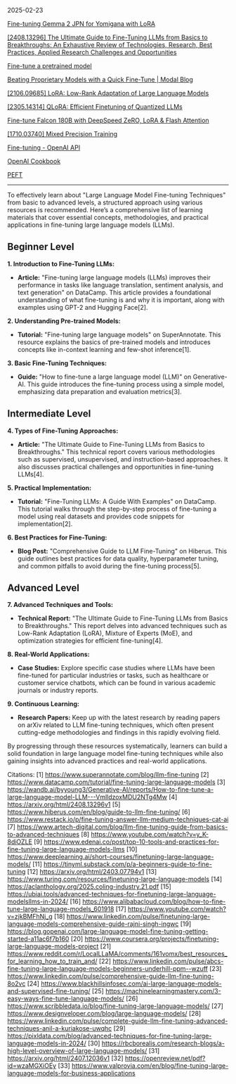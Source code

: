 2025-02-23

[Fine-tuning Gemma 2 JPN for Yomigana with LoRA](https://www.kaggle.com/code/iamleonie/fine-tuning-gemma-2-jpn-for-yomigana-with-lora)

[[2408.13296] The Ultimate Guide to Fine-Tuning LLMs from Basics to Breakthroughs: An Exhaustive Review of Technologies, Research, Best Practices, Applied Research Challenges and Opportunities](https://arxiv.org/abs/2408.13296)



[Fine-tune a pretrained model](https://huggingface.co/docs/transformers/training)

[Beating Proprietary Models with a Quick Fine-Tune | Modal Blog](https://modal.com/blog/fine-tuning-embeddings)

[[2106.09685] LoRA: Low-Rank Adaptation of Large Language Models](https://arxiv.org/abs/2106.09685)

[[2305.14314] QLoRA: Efficient Finetuning of Quantized LLMs](https://arxiv.org/abs/2305.14314)

[Fine-tune Falcon 180B with DeepSpeed ZeRO, LoRA & Flash Attention](https://www.philschmid.de/deepspeed-lora-flash-attention)

[[1710.03740] Mixed Precision Training](https://arxiv.org/abs/1710.03740)


[Fine-tuning - OpenAI API](https://platform.openai.com/docs/guides/fine-tuning)

[OpenAI Cookbook](https://cookbook.openai.com/)

[PEFT](https://huggingface.co/docs/peft/index)



----



To effectively learn about "Large Language Model Fine-tuning Techniques" from basic to advanced levels, a structured approach using various resources is recommended. Here’s a comprehensive list of learning materials that cover essential concepts, methodologies, and practical applications in fine-tuning large language models (LLMs).

## Beginner Level

**1. Introduction to Fine-Tuning LLMs:**
   - **Article:** "Fine-tuning large language models (LLMs) improves their performance in tasks like language translation, sentiment analysis, and text generation" on DataCamp. This article provides a foundational understanding of what fine-tuning is and why it is important, along with examples using GPT-2 and Hugging Face[2].

**2. Understanding Pre-trained Models:**
   - **Tutorial:** "Fine-tuning large language models" on SuperAnnotate. This resource explains the basics of pre-trained models and introduces concepts like in-context learning and few-shot inference[1].

**3. Basic Fine-Tuning Techniques:**
   - **Guide:** "How to fine-tune a large language model (LLM)" on Generative-AI. This guide introduces the fine-tuning process using a simple model, emphasizing data preparation and evaluation metrics[3].

## Intermediate Level

**4. Types of Fine-Tuning Approaches:**
   - **Article:** "The Ultimate Guide to Fine-Tuning LLMs from Basics to Breakthroughs." This technical report covers various methodologies such as supervised, unsupervised, and instruction-based approaches. It also discusses practical challenges and opportunities in fine-tuning LLMs[4].

**5. Practical Implementation:**
   - **Tutorial:** "Fine-Tuning LLMs: A Guide With Examples" on DataCamp. This tutorial walks through the step-by-step process of fine-tuning a model using real datasets and provides code snippets for implementation[2].

**6. Best Practices for Fine-Tuning:**
   - **Blog Post:** "Comprehensive Guide to LLM Fine-Tuning" on Hiberus. This guide outlines best practices for data quality, hyperparameter tuning, and common pitfalls to avoid during the fine-tuning process[5].

## Advanced Level

**7. Advanced Techniques and Tools:**
   - **Technical Report:** "The Ultimate Guide to Fine-Tuning LLMs from Basics to Breakthroughs." This report delves into advanced techniques such as Low-Rank Adaptation (LoRA), Mixture of Experts (MoE), and optimization strategies for efficient fine-tuning[4].

**8. Real-World Applications:**
   - **Case Studies:** Explore specific case studies where LLMs have been fine-tuned for particular industries or tasks, such as healthcare or customer service chatbots, which can be found in various academic journals or industry reports.

**9. Continuous Learning:**
   - **Research Papers:** Keep up with the latest research by reading papers on arXiv related to LLM fine-tuning techniques, which often present cutting-edge methodologies and findings in this rapidly evolving field.

By progressing through these resources systematically, learners can build a solid foundation in large language model fine-tuning techniques while also gaining insights into advanced practices and real-world applications.

Citations:
[1] https://www.superannotate.com/blog/llm-fine-tuning
[2] https://www.datacamp.com/tutorial/fine-tuning-large-language-models
[3] https://wandb.ai/byyoung3/Generative-AI/reports/How-to-fine-tune-a-large-language-model-LLM---VmlldzoxMDU2NTg4Mw
[4] https://arxiv.org/html/2408.13296v1
[5] https://www.hiberus.com/en/blog/guide-to-llm-fine-tuning/
[6] https://www.restack.io/p/fine-tuning-answer-llm-medium-techniques-cat-ai
[7] https://www.artech-digital.com/blog/llm-fine-tuning-guide-from-basics-to-advanced-techniques
[8] https://www.youtube.com/watch?v=y_K-8diOZLE
[9] https://www.edenai.co/post/top-10-tools-and-practices-for-fine-tuning-large-language-models-llms
[10] https://www.deeplearning.ai/short-courses/finetuning-large-language-models/
[11] https://tinyml.substack.com/p/a-beginners-guide-to-fine-tuning
[12] https://arxiv.org/html/2403.07794v1
[13] https://www.turing.com/resources/finetuning-large-language-models
[14] https://aclanthology.org/2025.coling-industry.21.pdf
[15] https://ubiai.tools/advanced-techniques-for-finetuning-large-language-modelsllms-in-2024/
[16] https://www.alibabacloud.com/blog/how-to-fine-tune-large-language-models_601918
[17] https://www.youtube.com/watch?v=zjkBMFhNj_g
[18] https://www.linkedin.com/pulse/finetuning-large-language-models-comprehensive-guide-rajni-singh-ingwc
[19] https://blog.gopenai.com/large-language-model-fine-tuning-getting-started-a11ac6f7b160
[20] https://www.coursera.org/projects/finetuning-large-language-models-project
[21] https://www.reddit.com/r/LocalLLaMA/comments/161vomx/best_resources_for_learning_how_to_train_and/
[22] https://www.linkedin.com/pulse/abcs-fine-tuning-large-language-models-beginners-underhill-ppm--wzuff
[23] https://www.linkedin.com/pulse/comprehensive-guide-llm-fine-tuning-8o2vc
[24] https://www.blackhillsinfosec.com/ai-large-language-models-and-supervised-fine-tuning/
[25] https://machinelearningmastery.com/3-easy-ways-fine-tune-language-models/
[26] https://www.scribbledata.io/blog/fine-tuning-large-language-models/
[27] https://www.designveloper.com/blog/large-language-models/
[28] https://www.linkedin.com/pulse/complete-guide-llm-fine-tuning-advanced-techniques-anil-a-kuriakose-uwqhc
[29] https://pixldata.com/blog/advanced-techniques-for-fine-tuning-large-language-models-in-2024/
[30] https://rbcborealis.com/research-blogs/a-high-level-overview-of-large-language-models/
[31] https://arxiv.org/html/2407.12036v1
[32] https://openreview.net/pdf?id=wzaMGXiOEy
[33] https://www.valprovia.com/en/blog/fine-tuning-large-language-models-for-business-applications